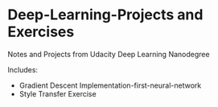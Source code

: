 # Deep-Learning-Projects and Exercises
Notes and Projects from Udacity Deep Learning Nanodegree

Includes:
* Gradient Descent Implementation-first-neural-network
* Style Transfer Exercise
